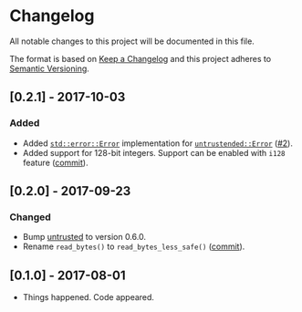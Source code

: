 # Changelog

All notable changes to this project will be documented in this file.

The format is based on [Keep a Changelog](http://keepachangelog.com/en/1.0.0/)
and this project adheres to [Semantic Versioning](http://semver.org/spec/v2.0.0.html).


## [0.2.1] - 2017-10-03

### Added
* Added [`std::error::Error`](https://doc.rust-lang.org/stable/std/error/trait.Error.html) implementation for [`untrustended::Error`](https://docs.rs/untrustended/0.2.0/untrustended/enum.Error.html) ([#2](https://github.com/oherrala/untrustended/pull/3)).
* Added support for 128-bit integers. Support can be enabled with `i128` feature ([commit](https://github.com/oherrala/untrustended/commit/f97bc73ea539ec04988bab806f0a252981905bda)).

## [0.2.0] - 2017-09-23

### Changed
* Bump [untrusted](https://crates.io/crates/untrusted) to version 0.6.0.
* Rename `read_bytes()` to `read_bytes_less_safe()` ([commit](https://github.com/oherrala/untrustended/commit/8eaae8b008bfb831a7257dd66c58026254a54c9d)).


## [0.1.0] - 2017-08-01

* Things happened. Code appeared.
